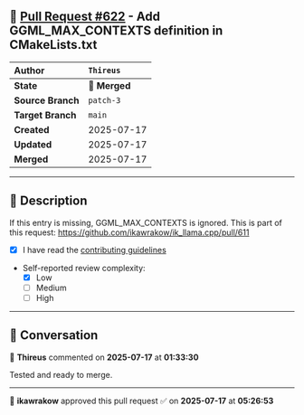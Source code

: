 ## 🔀 [Pull Request #622](https://github.com/ikawrakow/ik_llama.cpp/pull/622) - Add GGML_MAX_CONTEXTS definition in CMakeLists.txt

| **Author** | `Thireus` |
| :--- | :--- |
| **State** | 🔀 **Merged** |
| **Source Branch** | `patch-3` |
| **Target Branch** | `main` |
| **Created** | 2025-07-17 |
| **Updated** | 2025-07-17 |
| **Merged** | 2025-07-17 |

---

## 📄 Description

If this entry is missing, GGML_MAX_CONTEXTS is ignored.
This is part of this request: https://github.com/ikawrakow/ik_llama.cpp/pull/611

- [x] I have read the [contributing guidelines](https://github.com/ggerganov/llama.cpp/blob/master/CONTRIBUTING.md)
- Self-reported review complexity:
  - [x] Low
  - [ ] Medium
  - [ ] High

---

## 💬 Conversation

👤 **Thireus** commented on **2025-07-17** at **01:33:30**

Tested and ready to merge.

---

👤 **ikawrakow** approved this pull request ✅ on **2025-07-17** at **05:26:53**